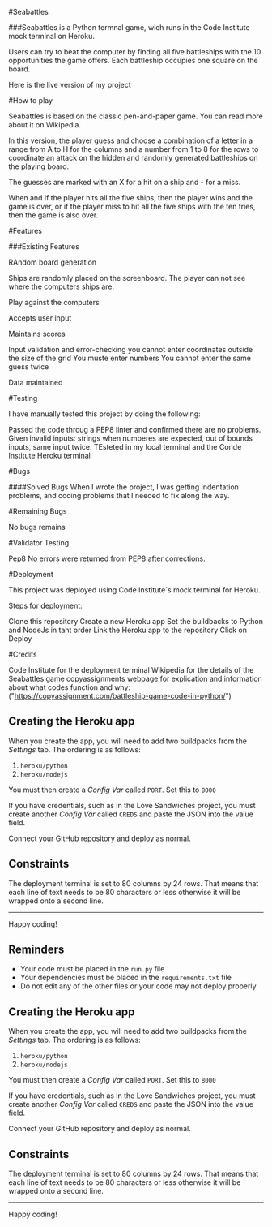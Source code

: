 #Seabattles

###Seabattles is a Python termnal game, wich runs in the Code Institute mock terminal on Heroku.

Users can try to beat the computer by finding all five battleships with the 10 opportunities the game offers. Each battleship occupies one square on the board.

Here is the live version of my project





#How to play

Seabattles is based on the classic pen-and-paper game. You can read more about it on Wikipedia.

In this version, the player guess and choose a combination of a letter in a range from A to H for the columns and a number from 1 to 8 for the rows to coordinate an attack on the hidden and randomly generated battleships on the playing board.

The guesses are marked with an X for a hit on a ship and - for a miss.

When and if the player hits all the five ships, then the player wins and the game is over, or if the player miss to hit all the five ships with the ten tries, then the game is also over.

#Features

###Existing Features

RAndom board generation

Ships are randomly placed on the screenboard.
The player can not see where the computers ships are.





Play against the computers

Accepts user input

Maintains scores






Input validation and error-checking
you cannot enter coordinates outside the size of the grid
You muste enter numbers
You cannot enter the same guess twice







Data maintained 





#Testing

I have manually tested this project by doing the following:

Passed the code throug a PEP8 linter and confirmed there are no problems.
Given invalid inputs: strings when numberes are expected, out of bounds inputs, same input twice.
TEsteted in my local terminal and the Conde Institute Heroku terminal

#Bugs

####Solved Bugs
When I wrote the project, I was getting indentation problems, and coding problems that I needed to fix along the way.

#Remaining Bugs

No bugs remains

#Validator Testing

Pep8
No errors were returned from PEP8 after corrections.

#Deployment

This project was deployed using Code Institute´s mock terminal for Heroku.

Steps for deployment:

Clone this repository
Create a new Heroku app
Set the buildbacks to Python and NodeJs in taht order
Link the Heroku app to the repository
Click on Deploy

#Credits 

Code Institute for the deployment terminal
Wikipedia for the details of the Seabattles game
copyassignments webpage for explication and information about what codes function and why:
("https://copyassignment.com/battleship-game-code-in-python/")




## Creating the Heroku app

When you create the app, you will need to add two buildpacks from the _Settings_ tab. The ordering is as follows:

1. `heroku/python`
2. `heroku/nodejs`

You must then create a _Config Var_ called `PORT`. Set this to `8000`


If you have credentials, such as in the Love Sandwiches project, you must create another _Config Var_ called `CREDS` and paste the JSON into the value field.

Connect your GitHub repository and deploy as normal.

## Constraints

The deployment terminal is set to 80 columns by 24 rows. That means that each line of text needs to be 80 characters or less otherwise it will be wrapped onto a second line.

---

Happy coding!


## Reminders

- Your code must be placed in the `run.py` file
- Your dependencies must be placed in the `requirements.txt` file
- Do not edit any of the other files or your code may not deploy properly

## Creating the Heroku app

When you create the app, you will need to add two buildpacks from the _Settings_ tab. The ordering is as follows:

1. `heroku/python`
2. `heroku/nodejs`

You must then create a _Config Var_ called `PORT`. Set this to `8000`

If you have credentials, such as in the Love Sandwiches project, you must create another _Config Var_ called `CREDS` and paste the JSON into the value field.

Connect your GitHub repository and deploy as normal.

## Constraints

The deployment terminal is set to 80 columns by 24 rows. That means that each line of text needs to be 80 characters or less otherwise it will be wrapped onto a second line.

---

Happy coding!
